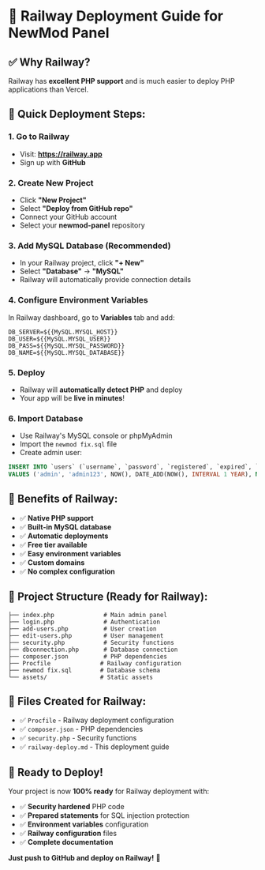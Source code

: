 # 🚀 Railway Deployment Guide for NewMod Panel

## ✅ Why Railway?
Railway has **excellent PHP support** and is much easier to deploy PHP applications than Vercel.

## 🚀 Quick Deployment Steps:

### 1. Go to Railway
- Visit: **https://railway.app**
- Sign up with **GitHub**

### 2. Create New Project
- Click **"New Project"**
- Select **"Deploy from GitHub repo"**
- Connect your GitHub account
- Select your **newmod-panel** repository

### 3. Add MySQL Database (Recommended)
- In your Railway project, click **"+ New"**
- Select **"Database"** → **"MySQL"**
- Railway will automatically provide connection details

### 4. Configure Environment Variables
In Railway dashboard, go to **Variables** tab and add:
```
DB_SERVER=${{MySQL.MYSQL_HOST}}
DB_USER=${{MySQL.MYSQL_USER}}
DB_PASS=${{MySQL.MYSQL_PASSWORD}}
DB_NAME=${{MySQL.MYSQL_DATABASE}}
```

### 5. Deploy
- Railway will **automatically detect PHP** and deploy
- Your app will be **live in minutes**!

### 6. Import Database
- Use Railway's MySQL console or phpMyAdmin
- Import the `newmod fix.sql` file
- Create admin user:
```sql
INSERT INTO `users` (`username`, `password`, `registered`, `expired`, `uid`, `type`, `reseller`, `credits`) 
VALUES ('admin', 'admin123', NOW(), DATE_ADD(NOW(), INTERVAL 1 YEAR), NULL, 'admin', '', 100000);
```

## 🎯 Benefits of Railway:
- ✅ **Native PHP support**
- ✅ **Built-in MySQL database**
- ✅ **Automatic deployments**
- ✅ **Free tier available**
- ✅ **Easy environment variables**
- ✅ **Custom domains**
- ✅ **No complex configuration**

## 📁 Project Structure (Ready for Railway):
```
├── index.php              # Main admin panel
├── login.php              # Authentication
├── add-users.php          # User creation
├── edit-users.php         # User management
├── security.php           # Security functions
├── dbconnection.php       # Database connection
├── composer.json          # PHP dependencies
├── Procfile              # Railway configuration
├── newmod fix.sql        # Database schema
└── assets/               # Static assets
```

## 🔧 Files Created for Railway:
- ✅ `Procfile` - Railway deployment configuration
- ✅ `composer.json` - PHP dependencies
- ✅ `security.php` - Security functions
- ✅ `railway-deploy.md` - This deployment guide

## 🎉 Ready to Deploy!
Your project is now **100% ready** for Railway deployment with:
- ✅ **Security hardened** PHP code
- ✅ **Prepared statements** for SQL injection protection
- ✅ **Environment variables** configuration
- ✅ **Railway configuration** files
- ✅ **Complete documentation**

**Just push to GitHub and deploy on Railway!** 🚀
